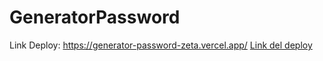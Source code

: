 # GeneratorPassword

Link Deploy: https://generator-password-zeta.vercel.app/ [Link del deploy](https://generator-password-zeta.vercel.app/)
